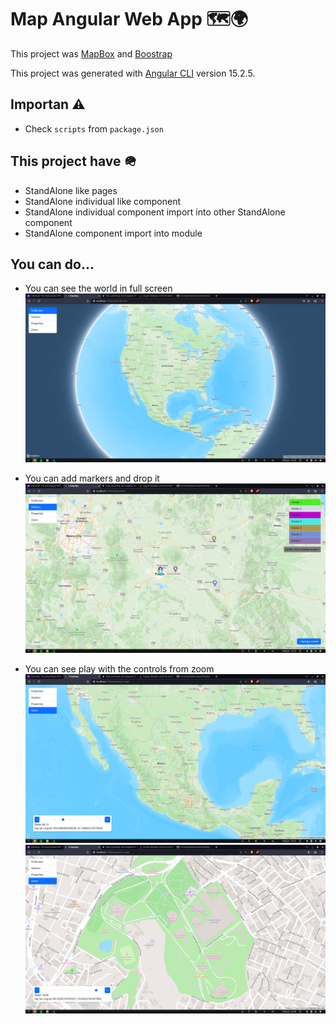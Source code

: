 # Map Angular Web App 🗺️🌍

This project was [MapBox](https://www.mapbox.com/) and [Boostrap](https://getbootstrap.com/)

This project was generated with [Angular CLI](https://github.com/angular/angular-cli) version 15.2.5.

## Importan ⚠️
- Check `scripts` from `package.json`


## This project have 🪖
- StandAlone like pages
- StandAlone individual like component
- StandAlone individual component import into other StandAlone component
- StandAlone component import into module


## You can do...

- You can see the world in full screen ![Alt text](image.png)

- You can add markers and drop it ![Alt text](image-2.png)

- You can see play with the controls from zoom ![Alt text](image-4.png) ![Alt text](image-5.png)